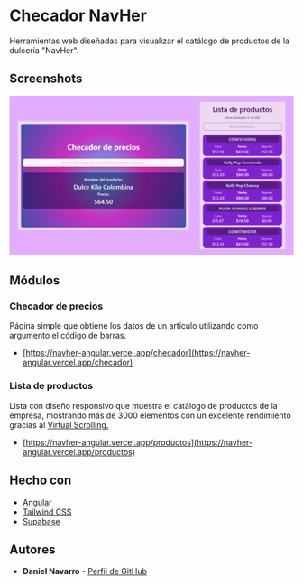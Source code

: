 # Checador NavHer

Herramientas web diseñadas para visualizar el catálogo de productos de la dulcería "NavHer".

## Screenshots

![Banner](https://raw.githubusercontent.com/danielnavarrowo/Checador-NavHer/refs/heads/main/src/app/img/readme-banner.png)

## Módulos 

### Checador de precios

Página simple que obtiene los datos de un artículo utilizando como argumento el código de barras.
- [https://navher-angular.vercel.app/checador](https://navher-angular.vercel.app/checador)

### Lista de productos

Lista con diseño responsivo que muestra el catálogo de productos de la empresa, mostrando más de 3000 elementos con un excelente rendimiento gracias al [Virtual Scrolling.](https://www.rx-angular.io/docs/template/virtual-scrolling)
- [https://navher-angular.vercel.app/productos](https://navher-angular.vercel.app/productos)


## Hecho con

- [Angular](https://angular.dev/)
- [Tailwind CSS](https://tailwindcss.com/)
- [Supabase](https://supabase.com/)

## Autores

  - **Daniel Navarro** -
    [Perfil de GitHub](https://github.com/danielnavarrowo)
